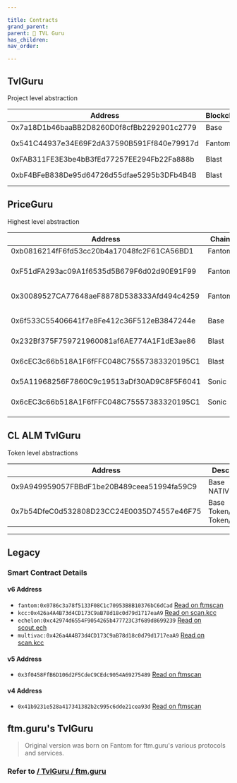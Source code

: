 ```yaml
---

title: Contracts
grand_parent:
parent: 💸 TVL Guru
has_children:
nav_order:

---
```


## TvlGuru
Project level abstraction

Address                                    | Blockchain | Description
------------------------------------------ | -----------|----------------------
0x7a18D1b46baaBB2D8260D0f8cfBb2292901c2779 | Base       | Tvl Guru v8
0x541C44937e34E69F2dA37590B591Ff840e79917d | Fantom     | TvlGuru v18 (PriceGuru_v2)
0xFAB311FE3E3be4bB3fEd77257EE294Fb22Fa888b | Blast		| TvlGuru v8
0xbF4BFeB838De95d64726d55dfae5295b3DFb4B4B | Blast		| TvlGuru v18 (PriceGuru_v2)

## PriceGuru
Highest level abstraction

Address                                    | Chain		| Description
------------------------------------------ | ---------- | ------------------------
0xb0816214fF6fd53cc20b4a17048fc2F61CA56BD1 | Fantom     | Hub (Proxy) v1
0xF51dFA293ac09A1f6535d5B679F6d02d90E91F99 | Fantom 	| Implementation v1 [deprecated]
0x30089527CA77648aeF8878D538333Afd494c4259 | Fantom 	| Implementation v2
0x6f533C55406641f7e8Fe412c36F512eB3847244e | Base 		| Implementation v1 [deprecated]
0x232Bf375F759721960081af6AE774A1F1dE3ae86 | Blast	    | Hub (Proxy)
0x6cEC3c66b518A1F6fFFC048C75557383320195C1 | Blast		| Implementation v3 = PriceGuru_v3
0x5A11968256F7860C9c19513aDf30AD9C8F5F6041 | Sonic	    | Hub (Proxy)
0x6cEC3c66b518A1F6fFFC048C75557383320195C1 | Sonic		| Implementation v3 = PriceGuru_v3


## CL ALM TvlGuru
Token level abstractions

Address                                    | Description
------------------------------------------ | ----------------------------------
0x9A949959057FBBdF1be20B489ceea51994fa59C9 | Base NATIVE/USD6
0x7b54DfeC0d532808D23CC24E0035D74557e46F75 | Base Token/Native, Token/Usd6


---

## Legacy
### Smart Contract Details
#### v6 Address
- `fantom:0x0786c3a78f5133F08C1c70953B8B10376bC6dCad` [Read on ftmscan](https://ftmscan.com/address/0x0786c3a78f5133F08C1c70953B8B10376bC6dCad#readContract)
- `kcc:0x426a4A4B73d4CD173C9aB78d18c0d79d1717eaA9` [Read on scan.kcc](https://scan.kcc.io/address/0x426a4A4B73d4CD173C9aB78d18c0d79d1717eaA9/read-contracts)
- `echelon:0xc42974d6554F9054265b477723C3f689d8699239` [Read on scout.ech](https://scout.ech.netowork/address/0xc42974d6554F9054265b477723C3f689d8699239/read-contracts)
- `multivac:0x426a4A4B73d4CD173C9aB78d18c0d79d1717eaA9` [Read on scan.kcc](https://scan.kcc.io/address/0x426a4A4B73d4CD173C9aB78d18c0d79d1717eaA9/read-contracts)

#### v5 Address
- `0x3f0458FfB6D106d2F5CdeC9CEdc9054A69275489` [Read on ftmscan](https://ftmscan.com/address/0x3f0458FfB6D106d2F5CdeC9CEdc9054A69275489#readContract)

#### v4 Address
- `0x41b9231e528a417341382b2c995c6dde21cea93d` [Read on ftmscan](https://ftmscan.com/address/0x41b9231e528a417341382b2c995c6dde21cea93d#readContract)

## ftm.guru's TvlGuru
> Original version was born on Fantom for ftm.guru's various protocols and services.

### Refer to [ / TvlGuru / ftm.guru](./ftmguru)

